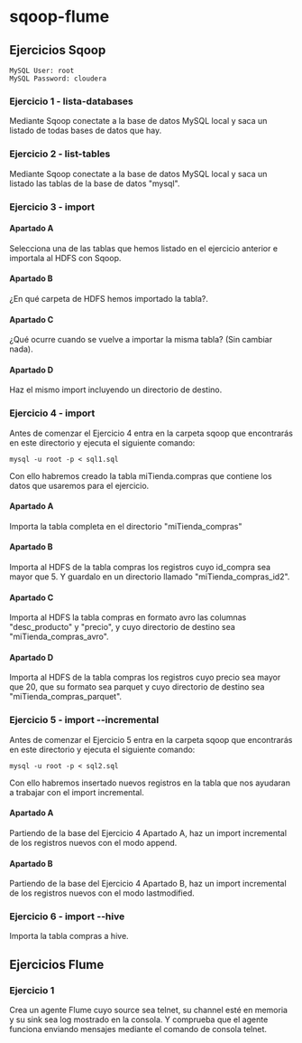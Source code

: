 # sqoop-flume

## Ejercicios Sqoop
	MySQL User: root
	MySQL Password: cloudera

### Ejercicio 1 - lista-databases
Mediante Sqoop conectate a la base de datos MySQL local y saca un listado de todas bases de datos que hay. 


### Ejercicio 2 - list-tables
Mediante Sqoop conectate a la base de datos MySQL local y saca un listado las tablas de la base de datos "mysql".


### Ejercicio 3 - import
#### Apartado A
Selecciona una de las tablas que hemos listado en el ejercicio anterior e importala al HDFS con Sqoop.

#### Apartado B
¿En qué carpeta de HDFS hemos importado la tabla?.

#### Apartado C
¿Qué ocurre cuando se vuelve a importar la misma tabla? (Sin cambiar nada).

#### Apartado D
Haz el mismo import incluyendo un directorio de destino.


### Ejercicio 4 - import
Antes de comenzar el Ejercicio 4 entra en la carpeta sqoop que encontrarás en este directorio y ejecuta el siguiente comando:

	mysql -u root -p < sql1.sql

Con ello habremos creado la tabla miTienda.compras que contiene los datos que usaremos para el ejercicio. 

#### Apartado A
Importa la tabla completa en el directorio "miTienda_compras"

#### Apartado B
Importa al HDFS de la tabla compras los registros cuyo id_compra sea mayor que 5. Y guardalo en un directorio llamado "miTienda_compras_id2".

#### Apartado C
Importa al HDFS la tabla compras en formato avro las columnas "desc_producto" y "precio", y cuyo directorio de destino sea "miTienda_compras_avro".

#### Apartado D
Importa al HDFS de la tabla compras los registros cuyo precio sea mayor que 20, que su formato sea parquet y cuyo directorio de destino sea "miTienda_compras_parquet".


### Ejercicio 5 - import --incremental
Antes de comenzar el Ejercicio 5 entra en la carpeta sqoop que encontrarás en este directorio y ejecuta el siguiente comando:

	mysql -u root -p < sql2.sql

Con ello habremos insertado nuevos registros en la tabla que nos ayudaran a trabajar con el import incremental. 

#### Apartado A
Partiendo de la base del Ejercicio 4 Apartado A, haz un import incremental de los registros nuevos con el modo append.

#### Apartado B
Partiendo de la base del Ejercicio 4 Apartado B, haz un import incremental de los registros nuevos con el modo lastmodified.


### Ejercicio 6 - import --hive
Importa la tabla compras a hive.


## Ejercicios Flume
### Ejercicio 1
Crea un agente Flume cuyo source sea telnet, su channel esté en memoria y su sink sea log mostrado en la consola.
Y comprueba que el agente funciona enviando mensajes mediante el comando de consola telnet. 

